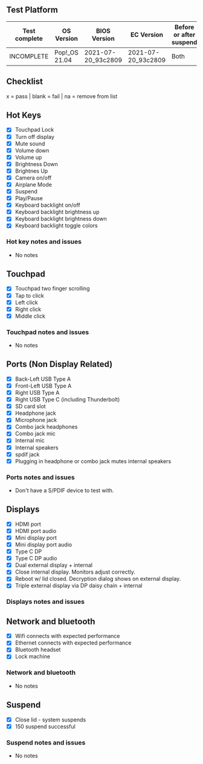 ## Test Platform

| Test complete | OS Version     | BIOS Version        | EC Version          | Before or after suspend |
| ------------- | -------------- | ------------------- | ------------------- | ----------------------- |
| INCOMPLETE    | Pop!\_OS 21.04 | 2021-07-20\_93c2809 | 2021-07-20\_93c2809 | Both                    |

## Checklist
x = pass | blank = fail | na = remove from list

## Hot Keys

- [x] Touchpad Lock
- [x] Turn off display
- [x] Mute sound
- [x] Volume down
- [x] Volume up
- [x] Brightness Down
- [x] Brightnes Up
- [x] Camera on/off
- [x] Airplane Mode
- [x] Suspend
- [x] Play/Pause
- [x] Keyboard backlight on/off
- [x] Keyboard backlight brightness up
- [x] Keyboard backlight brightness down
- [x] Keyboard backlight toggle colors

### Hot key notes and issues

- No notes

## Touchpad

- [x] Touchpad two finger scrolling 
- [x] Tap to click
- [x] Left click
- [x] Right click
- [x] Middle click

### Touchpad notes and issues

- No notes

## Ports (Non Display Related)

- [x] Back-Left USB Type A
- [x] Front-Left USB Type A
- [x] Right USB Type A
- [x] Right USB Type C (including Thunderbolt)
- [x] SD card slot
- [x] Headphone jack
- [x] Microphone jack
- [x] Combo jack headphones
- [x] Combo jack mic
- [x] Internal mic
- [x] Internal speakers
- [x] spdif jack
- [x] Plugging in headphone or combo jack mutes internal speakers

### Ports notes and issues

- Don't have a S/PDIF device to test with.

## Displays

- [x] HDMI port
- [x] HDMI port audio
- [x] Mini display port
- [x] Mini display port audio
- [x] Type C DP
- [x] Type C DP audio
- [x] Dual external display + internal
- [x] Close internal display. Monitors adjust correctly.
- [x] Reboot w/ lid closed. Decryption dialog shows on external display.
- [x] Triple external display via DP daisy chain + internal

### Displays notes and issues

## Network and bluetooth

- [x] Wifi connects with expected performance
- [x] Ethernet connects with expected performance
- [x] Bluetooth headset
- [x] Lock machine

### Network and bluetooth

- No notes

## Suspend

- [x] Close lid - system suspends
- [x] 150 suspend successful

### Suspend notes and issues

- No notes

